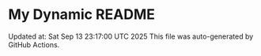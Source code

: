# My Dynamic README
Updated at: Sat Sep 13 23:17:00 UTC 2025
This file was auto-generated by GitHub Actions.
